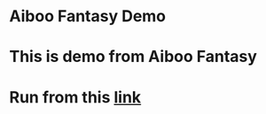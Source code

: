 # Aiboo Fantasy Demo
# This is demo from Aiboo Fantasy
# Run from this  <a href="https://prima20.github.io/AibooFantasyDemo/">link</a>
